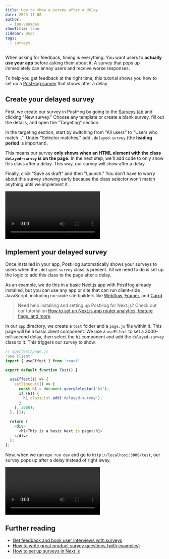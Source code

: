 ```yaml
---
title: How to show a survey after a delay
date: 2023-11-08
author:
  - ian-vanagas
showTitle: true
sidebar: Docs
tags:
  - surveys
---
```


When asking for feedback, timing is everything. You want users to **actually use your app** before asking them about it. A survey that pops up immediately can annoy users and receive worse responses.

To help you get feedback at the right time, this tutorial shows you how to set up a [PostHog survey](/docs/surveys) that shows after a delay.

## Create your delayed survey

First, we create our survey in PostHog by going to the [Surveys tab](https://app.posthog.com/surveys) and clicking "New survey." Choose any template or create a blank survey, fill out the details, and open the "Targeting" section. 

In the targeting section, start by switching from "All users" to "Users who match…". Under "Selector matches," add `.delayed-survey` (the **leading period** is important). 

This means our survey **only shows when an HTML element with the class `delayed-survey` is on the page.** In the next step, we'll add code to only show this class after a delay. This way, our survey will show after a delay.

Finally, click "Save as draft" and then "Launch." You don’t have to worry about this survey showing early because the class selector won’t match anything until we implement it.

![Creating a survey video](https://res.cloudinary.com/dmukukwp6/video/upload/v1710055416/posthog.com/contents/images/tutorials/delayed-survey/survey.mp4)

## Implement your delayed survey

Once installed in your app, PostHog automatically shows your surveys to users when the `.delayed-survey` class is present. All we need to do is set up the logic to add this class to the page after a delay.

As an example, we do this in a basic Next.js app with PostHog already installed, but you can use any app or site that can run client-side JavaScript, including no-code site builders like [Webflow](/tutorials/webflow), [Framer](/tutorials/framer-analytics), and [Carrd](/tutorials/carrd-analytics).

> Need help installing and setting up PostHog for Next.js? Check out our tutorial on [How to set up Next.js app router analytics, feature flags, and more](/tutorials/nextjs-app-directory-analytics).

In our `app` directory, we create a `test` folder and a `page.js` file within it. This page will be a basic client component. We use a `useEffect` to set a 3000-millisecond delay, then select the `h1` component and add the `delayed-survey` class to it. This triggers our survey to show.

```js
// app/test/page.js
'use client'
import { useEffect } from 'react'

export default function Test() {

  useEffect(() => {
    setTimeout(() => {
      const h1 = document.querySelector('h1');
      if (h1) {
        h1.classList.add('delayed-survey');
      }
    }, 3000);
  }, []);

  return (
    <div>
      <h1>This is a basic Next.js page</h1>
    </div>
  );
};
```

Now, when we run `npm run dev` and go to `http://localhost:3000/test`, our survey pops up after a delay instead of right away.

![Delayed survey video](https://res.cloudinary.com/dmukukwp6/video/upload/v1710055416/posthog.com/contents/images/tutorials/delayed-survey/delay.mp4)

## Further reading

- [Get feedback and book user interviews with surveys](/tutorials/feedback-interviews-site-apps)
- [How to write great product survey questions (with examples)](/product-engineers/product-survey-questions)
- [How to set up surveys in Next.js](/tutorials/nextjs-surveys)
